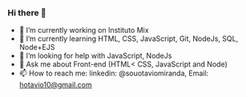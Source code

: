 ### Hi there 👋


- 🔭 I’m currently working on Instituto Mix 
- 🌱 I’m currently learning HTML, CSS, JavaScript, Git, NodeJs, SQL, Node+EJS
- 🤔 I’m looking for help with JavaScript, NodeJs
- 💬 Ask me about Front-end (HTML< CSS, JavaScript and Node)
- 📫 How to reach me: linkedin: @souotaviomiranda, Email: hotavio10@gmail.com
